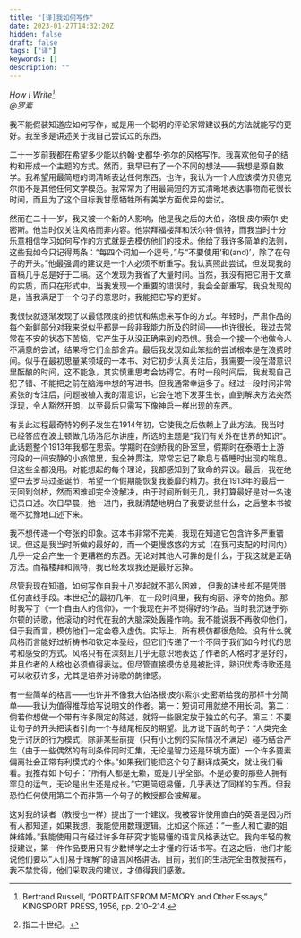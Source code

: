 ```yaml
---
title: "[译]我如何写作"
date: 2023-01-27T14:32:20Z
hidden: false
draft: false
tags: ["译"]
keywords: []
description: ""
---
```


*How I Write[^1]<br>
@罗素*

我不能假装知道应如何写作，或是用一个聪明的评论家常建议我的方法就能写的更好。我至多是讲述关于我自己尝试过的东西。

二十一岁前我都在希望多少能以约翰‧史都华‧弥尔的风格写作。我喜欢他句子的结构和形成一个主题的方式。然而，我早已有了一个不同的想法——我想是源自数学。我希望用最简短的词清晰表达任何东西。也许，我认为一个人应该模仿贝德克尔而不是其他任何文学模范。我常常为了用最简短的方式清晰地表达事物而花很长时间，而且为了这个目标我甘愿牺牲所有美学方面优异的尝试。

然而在二十一岁，我又被一个新的人影响，他是我之后的大伯，洛根·皮尔索尔·史密斯。他当时仅关注风格而非内容。他崇拜福楼拜和沃尔特·佩特，而我当时十分乐意相信学习如何写作的方式就是去模仿他们的技术。他给了我许多简单的法则，这些我如今只记得两条：“每四个词加一个逗号，”与“不要使用‘和(and)’，除了在句子的开头。”他最强调的建议是一个人必须不断重写。我认真照此尝试，但发现我的首稿几乎总是好于二稿。这个发现为我省了大量时间。当然，我没有把它用于文章的实质，而只在形式中。当我发现一个重要的错误时，我会全部重写。我没发现的是，当我满足于一个句子的意思时，我能把它写的更好。

我很快就逐渐发现了以最低限度的担忧和焦虑来写作的方式。年轻时，严肃作品的每个新鲜部分对我来说似乎都是一段非我能力所及的时间——也许很长。我过去常常在不安的状态下苦恼，它产生于从没正确来到的恐惧。我会一个接一个地做令人不满意的尝试，结果将它们全部舍弃。最后我发现如此笨拙的尝试根本是在浪费时间。似乎在最初思量某领域的一本书、对它初步认真关注后，我需要一段在潜意识里酝酿的时间，这不能急，其实慎重思考会妨碍它。有时一段时间后，我发现自己犯了错、不能把之前在脑海中想的写进书。但我通常幸运多了。经过一段时间非常紧张的专注后，问题被植入我的潜意识，它会在地下发芽生长，直到解决方法突然浮现，令人豁然开朗，以至最后只需写下像神启一样出现的东西。

有关此过程最奇特的例子发生在1914年初，它使我之后依赖上了此方法。我当时已经答应在波士顿做几场洛厄尔讲座，所选的主题是“我们有关外在世界的知识”。此话题整个1913年我都在思索。学期时在剑桥我的卧室里，假期时在泰晤士上游河段的一间安静的小旅馆里，我全神贯注，常常忘记了歇息与昏睡时出现的喘息。但这些全都没用。对能想起的每个理论，我都感知到了致命的异议。最后，我在绝望中去罗马过圣诞节，希望一个假期能恢复我萎靡的精力。我在1913年的最后一天回到剑桥，然而困难却完全没解决，由于时间所剩无几，我打算最好是对一名速记员口述。次日早晨，她一进门，我就清楚地明白了我要说些什么，之后整本书被毫不犹豫地口述下来。

我不想传递一个夸张的印象。这本书非常不完美，我现在知道它包含许多严重错误。但这是我当时所做的最好的，而一个更慢悠悠的方式（在我可支配的时间内）几乎一定会产生一个更糟糕的东西。无论对其他人可靠的是什么，于我这就是正确方法。而福楼拜和佩特，我已经发现我还是最好忘掉。

尽管我现在知道，如何写作自我十八岁起就不那么困难，  但我的进步却不是凭借任何直线手段。本世纪[^2]的最初几年，在一段时间里，我有绚丽、浮夸的抱负。那时我写了《一个自由人的信仰》，一个我现在并不觉得好的作品。当时我沉迷于弥尔顿的诗歌，他滚动的时代在我的大脑深处轰隆作响。我不能说我不再敬仰他们，但于我而言，模仿他们一定会卷入虚伪。实际上，所有模仿都很危险。没有什么就风格而言能好过祈祷书和钦定本圣经，但它们传递了一个不同于我们如今时代的思考和感受的方式。风格只有在深刻且几乎无意识地表达了作者的人格时才是好的，并且作者的人格也必须值得表达。但尽管直接模仿总是被批评，熟识优秀诗歌还是可以收获许多，尤其是培养对诗歌的韵律感。

有一些简单的格言——也许并不像我大伯洛根·皮尔索尔·史密斯给我的那样十分简单——我认为值得推荐给写说明文的作者。第一：短词可用就绝不用长词。第二：倘若你想做一个带有许多限定的陈述，就将一些限定放于独立的句子。第三：不要让句子的开头把读者引向一个与结尾相反的期望。比方说下面的句子：“人类完全免于讨厌的行为模式，除非某些前提（只有小比例的实际情况不满足）碰巧结合产生（由于一些偶然的有利条件同时汇集，无论是智力还是环境方面）一个许多要素偏离社会正常有利模式的个体。”如果我们能把这个句子翻译成英文，就让我们看看。我推荐如下句子：“所有人都是无赖，或是几乎全部。不是必要的那些人拥有罕见的运气，无论是出生还是成长。”它更简短易懂，几乎表达了同样的东西。但我恐怕任何使用第二个而非第一个句子的教授都会被解雇。

这对我的读者（教授也一样）提出了一个建议。我被容许使用直白的英语是因为所有人都知道，如果我想，我能使用数理逻辑。比如这个陈述：“一些人和亡妻的姐妹结婚。”我能使用只有经过许多年研究才能易懂的语言风格表达它。我向年轻的教授建议，第一件作品要用只有少数博学之士才懂的行话书写。在这之后，他们才能说他们要以“人们易于理解”的语言风格讲话。目前，我们的生活完全由教授摆布，我不禁觉得，他们采取我的建议，才值得我们感激。

[^1]: Bertrand Russell, “PORTRAITSFROM MEMORY and Other Essays,” KINGSPORT PRESS, 1956, pp. 210–214.
[^2]: 指二十世纪。